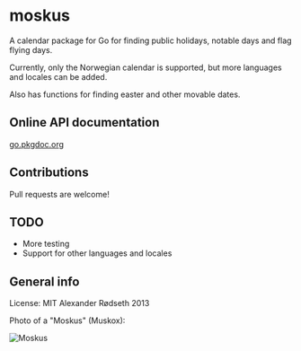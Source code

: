 moskus
======

A calendar package for Go for finding public holidays, notable days and flag flying days.

Currently, only the Norwegian calendar is supported, but more languages and locales can be added.

Also has functions for finding easter and other movable dates.

Online API documentation
------------------------

[go.pkgdoc.org](http://go.pkgdoc.org/github.com/xyproto/norwegiantime)


Contributions
-------------

Pull requests are welcome!


TODO
----

* More testing
* Support for other languages and locales

General info
------------

License: MIT
Alexander Rødseth 2013

Photo of a "Moskus" (Muskox):

![Moskus](http://upload.wikimedia.org/wikipedia/commons/thumb/e/ed/Ovibos_moschatus_qtl3.jpg/800px-Ovibos_moschatus_qtl3.jpg "Moskus")
